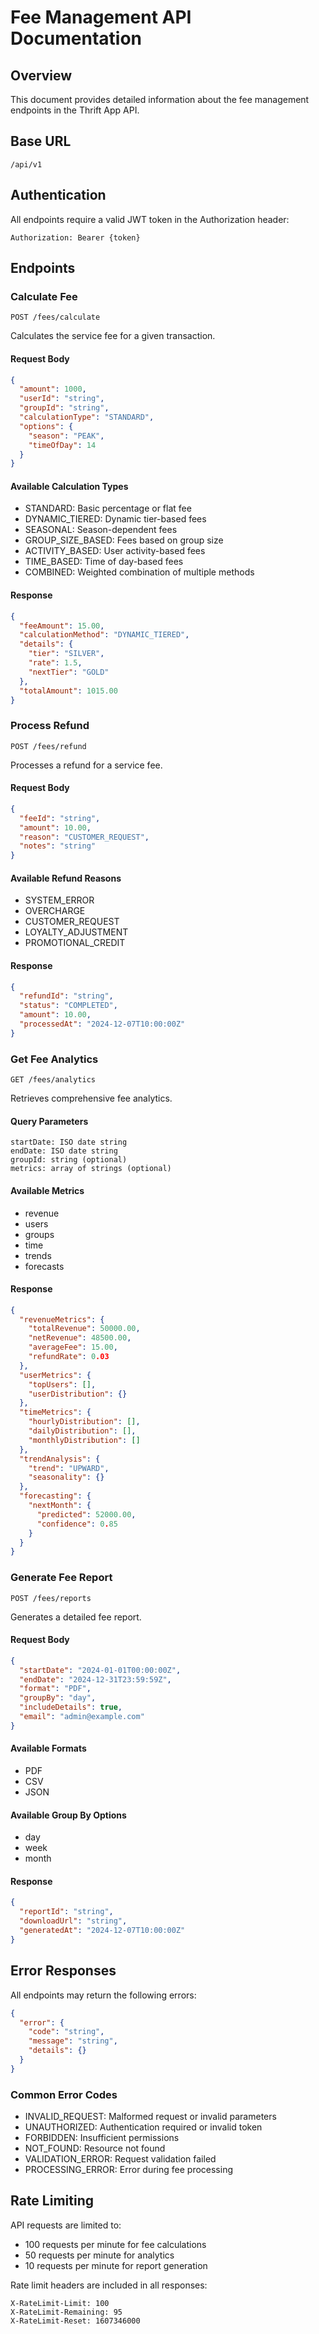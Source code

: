 # Fee Management API Documentation

## Overview
This document provides detailed information about the fee management endpoints in the Thrift App API.

## Base URL
```
/api/v1
```

## Authentication
All endpoints require a valid JWT token in the Authorization header:
```
Authorization: Bearer {token}
```

## Endpoints

### Calculate Fee
```http
POST /fees/calculate
```

Calculates the service fee for a given transaction.

#### Request Body
```json
{
  "amount": 1000,
  "userId": "string",
  "groupId": "string",
  "calculationType": "STANDARD",
  "options": {
    "season": "PEAK",
    "timeOfDay": 14
  }
}
```

#### Available Calculation Types
- STANDARD: Basic percentage or flat fee
- DYNAMIC_TIERED: Dynamic tier-based fees
- SEASONAL: Season-dependent fees
- GROUP_SIZE_BASED: Fees based on group size
- ACTIVITY_BASED: User activity-based fees
- TIME_BASED: Time of day-based fees
- COMBINED: Weighted combination of multiple methods

#### Response
```json
{
  "feeAmount": 15.00,
  "calculationMethod": "DYNAMIC_TIERED",
  "details": {
    "tier": "SILVER",
    "rate": 1.5,
    "nextTier": "GOLD"
  },
  "totalAmount": 1015.00
}
```

### Process Refund
```http
POST /fees/refund
```

Processes a refund for a service fee.

#### Request Body
```json
{
  "feeId": "string",
  "amount": 10.00,
  "reason": "CUSTOMER_REQUEST",
  "notes": "string"
}
```

#### Available Refund Reasons
- SYSTEM_ERROR
- OVERCHARGE
- CUSTOMER_REQUEST
- LOYALTY_ADJUSTMENT
- PROMOTIONAL_CREDIT

#### Response
```json
{
  "refundId": "string",
  "status": "COMPLETED",
  "amount": 10.00,
  "processedAt": "2024-12-07T10:00:00Z"
}
```

### Get Fee Analytics
```http
GET /fees/analytics
```

Retrieves comprehensive fee analytics.

#### Query Parameters
```
startDate: ISO date string
endDate: ISO date string
groupId: string (optional)
metrics: array of strings (optional)
```

#### Available Metrics
- revenue
- users
- groups
- time
- trends
- forecasts

#### Response
```json
{
  "revenueMetrics": {
    "totalRevenue": 50000.00,
    "netRevenue": 48500.00,
    "averageFee": 15.00,
    "refundRate": 0.03
  },
  "userMetrics": {
    "topUsers": [],
    "userDistribution": {}
  },
  "timeMetrics": {
    "hourlyDistribution": [],
    "dailyDistribution": [],
    "monthlyDistribution": []
  },
  "trendAnalysis": {
    "trend": "UPWARD",
    "seasonality": {}
  },
  "forecasting": {
    "nextMonth": {
      "predicted": 52000.00,
      "confidence": 0.85
    }
  }
}
```

### Generate Fee Report
```http
POST /fees/reports
```

Generates a detailed fee report.

#### Request Body
```json
{
  "startDate": "2024-01-01T00:00:00Z",
  "endDate": "2024-12-31T23:59:59Z",
  "format": "PDF",
  "groupBy": "day",
  "includeDetails": true,
  "email": "admin@example.com"
}
```

#### Available Formats
- PDF
- CSV
- JSON

#### Available Group By Options
- day
- week
- month

#### Response
```json
{
  "reportId": "string",
  "downloadUrl": "string",
  "generatedAt": "2024-12-07T10:00:00Z"
}
```

## Error Responses

All endpoints may return the following errors:

```json
{
  "error": {
    "code": "string",
    "message": "string",
    "details": {}
  }
}
```

### Common Error Codes
- INVALID_REQUEST: Malformed request or invalid parameters
- UNAUTHORIZED: Authentication required or invalid token
- FORBIDDEN: Insufficient permissions
- NOT_FOUND: Resource not found
- VALIDATION_ERROR: Request validation failed
- PROCESSING_ERROR: Error during fee processing

## Rate Limiting

API requests are limited to:
- 100 requests per minute for fee calculations
- 50 requests per minute for analytics
- 10 requests per minute for report generation

Rate limit headers are included in all responses:
```
X-RateLimit-Limit: 100
X-RateLimit-Remaining: 95
X-RateLimit-Reset: 1607346000
```
